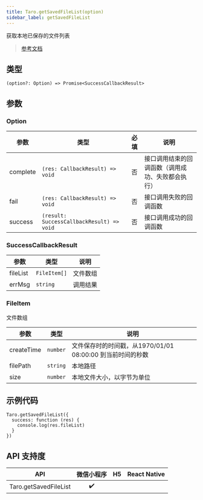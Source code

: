 ```yaml
---
title: Taro.getSavedFileList(option)
sidebar_label: getSavedFileList
---
```


获取本地已保存的文件列表

> [参考文档](https://developers.weixin.qq.com/miniprogram/dev/api/file/wx.getSavedFileList.html)

## 类型

```tsx
(option?: Option) => Promise<SuccessCallbackResult>
```

## 参数

### Option

<table>
  <thead>
    <tr>
      <th>参数</th>
      <th>类型</th>
      <th style="text-align:center">必填</th>
      <th>说明</th>
    </tr>
  </thead>
  <tbody>
    <tr>
      <td>complete</td>
      <td><code>(res: CallbackResult) =&gt; void</code></td>
      <td style="text-align:center">否</td>
      <td>接口调用结束的回调函数（调用成功、失败都会执行）</td>
    </tr>
    <tr>
      <td>fail</td>
      <td><code>(res: CallbackResult) =&gt; void</code></td>
      <td style="text-align:center">否</td>
      <td>接口调用失败的回调函数</td>
    </tr>
    <tr>
      <td>success</td>
      <td><code>(result: SuccessCallbackResult) =&gt; void</code></td>
      <td style="text-align:center">否</td>
      <td>接口调用成功的回调函数</td>
    </tr>
  </tbody>
</table>

### SuccessCallbackResult

<table>
  <thead>
    <tr>
      <th>参数</th>
      <th>类型</th>
      <th>说明</th>
    </tr>
  </thead>
  <tbody>
    <tr>
      <td>fileList</td>
      <td><code>FileItem[]</code></td>
      <td>文件数组</td>
    </tr>
    <tr>
      <td>errMsg</td>
      <td><code>string</code></td>
      <td>调用结果</td>
    </tr>
  </tbody>
</table>

### FileItem

文件数组

<table>
  <thead>
    <tr>
      <th>参数</th>
      <th>类型</th>
      <th>说明</th>
    </tr>
  </thead>
  <tbody>
    <tr>
      <td>createTime</td>
      <td><code>number</code></td>
      <td>文件保存时的时间戳，从1970/01/01 08:00:00 到当前时间的秒数</td>
    </tr>
    <tr>
      <td>filePath</td>
      <td><code>string</code></td>
      <td>本地路径</td>
    </tr>
    <tr>
      <td>size</td>
      <td><code>number</code></td>
      <td>本地文件大小，以字节为单位</td>
    </tr>
  </tbody>
</table>

## 示例代码

```tsx
Taro.getSavedFileList({
  success: function (res) {
    console.log(res.fileList)
  }
})
```

## API 支持度

| API | 微信小程序 | H5 | React Native |
| :---: | :---: | :---: | :---: |
| Taro.getSavedFileList | ✔️ |  |  |

